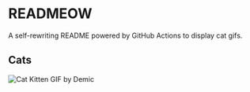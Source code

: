 # READMEOW

A self-rewriting README powered by GitHub Actions to display cat gifs.

## Cats

![Cat Kitten GIF by Demic](https://media0.giphy.com/media/v1.Y2lkPTlhY2QwMmRhaXFwc2xvYzljZnR5dWxjM21iOXI4ejZ3dXRoazk4dGFqanpqODh2MyZlcD12MV9naWZzX3NlYXJjaCZjdD1n/3oriO0OEd9QIDdllqo/200.gif)
